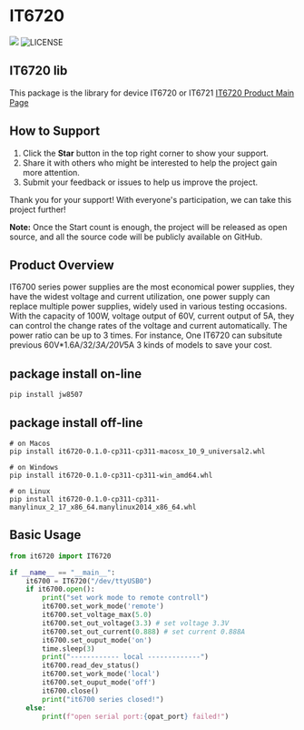 # IT6720
![](https://badge.fury.io/py/license.svg)
![LICENSE](https://licensebuttons.net/l/by-nc/4.0/88x31.png)

## IT6720 lib
This package is the library for device IT6720 or IT6721
[IT6720 Product Main Page](https://cdn.itechate.com/en/product/info_128.aspx?itemid=126&lcid=109)


## How to Support

1. Click the **Star** button in the top right corner to show your support.
2. Share it with others who might be interested to help the project gain more attention.
3. Submit your feedback or issues to help us improve the project.

Thank you for your support! With everyone's participation, we can take this project further!

**Note:** Once the Start count is enough, the project will be released as open source, and all the source code will be publicly available on GitHub.

## Product Overview

IT6700 series power supplies are the most economical power supplies, they have the widest voltage and current utilization, one power supply can replace multiple power supplies, widely used in various testing occasions. 
With the capacity of 100W, voltage output of 60V, current output of 5A, they can control the change rates of the voltage and current automatically.
The power ratio can be up to 3 times.
For instance, One IT6720 can subsitute previous 60V*1.6A/32/*3A/20V*5A 3 kinds of models to save your cost.


## package install on-line
```shell
pip install jw8507
```

## package install off-line
```shell
# on Macos
pip install it6720-0.1.0-cp311-cp311-macosx_10_9_universal2.whl

# on Windows
pip install it6720-0.1.0-cp311-cp311-win_amd64.whl

# on Linux
pip install it6720-0.1.0-cp311-cp311-manylinux_2_17_x86_64.manylinux2014_x86_64.whl
```



## Basic Usage
```python
from it6720 import IT6720

if __name__ == "__main__":
    it6700 = IT6720("/dev/ttyUSB0")
    if it6700.open():
        print("set work mode to remote controll")
        it6700.set_work_mode('remote')
        it6700.set_voltage_max(5.0)
        it6700.set_out_voltage(3.3) # set voltage 3.3V
        it6700.set_out_current(0.888) # set current 0.888A
        it6700.set_ouput_mode('on')
        time.sleep(3)
        print("------------ local -------------")
        it6700.read_dev_status()
        it6700.set_work_mode('local')
        it6700.set_ouput_mode('off')
        it6700.close()
        print("it6700 series closed!")
    else:
        print(f"open serial port:{opat_port} failed!")
```
